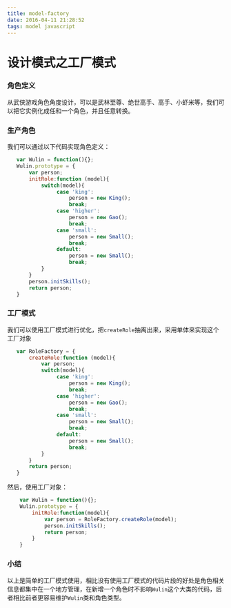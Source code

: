 ```yaml
---
title: model-factory
date: 2016-04-11 21:28:52
tags: model javascript
---
```


# 设计模式之工厂模式 #


### 角色定义 ###


从武侠游戏角色角度设计，可以是武林至尊、绝世高手、高手、小虾米等，我们可以把它实例化成任和一个角色，并且任意转换。
<!-- more -->
### 生产角色 ###

我们可以通过以下代码实现角色定义：
```javascript
   var Wulin = function(){};
   Wulin.prototype = {
       var person;
       initRole:function (model){
           switch(model){
                case 'king':
                    person = new King();
                    break;
                case 'higher':
                    person = new Gao();
                    break;
                case 'small':
                    person = new Small();
                    break;
                default:
                    person = new Small();
                    break;
           }
       }
       person.initSkills();
       return person;
   }
```
### 工厂模式 ###

我们可以使用工厂模式进行优化，把`createRole`抽离出来，采用单体来实现这个工厂对象
```javascript
   var RoleFactory = {
       createRole:function (model){
           var person;
           switch(model){
                case 'king':
                    person = new King();
                    break;
                case 'higher':
                    person = new Gao();
                    break;
                case 'small':
                    person = new Small();
                    break;
                default:
                    person = new Small();
                    break;
           }
       }
       return person;
   }
```
然后，使用工厂对象：
```javascript
    var Wulin = function(){};
    Wulin.prototype = {
        initRole:function(model){
            var person = RoleFactory.createRole(model);
            person.initSkills();
            return person;
        }
    }
```
### 小结 ###
以上是简单的工厂模式使用，相比没有使用工厂模式的代码片段的好处是角色相关信息都集中在一个地方管理，在新增一个角色时不影响`Wulin`这个大类的代码，后者相比前者更容易维护`Wulin`类和角色类型。